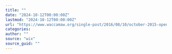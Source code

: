 ```yaml
---
title: ""
date: "2024-10-12T00:00:00Z"
lastmod: "2024-10-12T00:00:00Z"
url: "https://www.waccamaw.org/single-post/2016/08/10/october-2015-open-meeting-summary-10092015"
categories:
author: ""
source: "wix"
source_guid: ""
---
```




